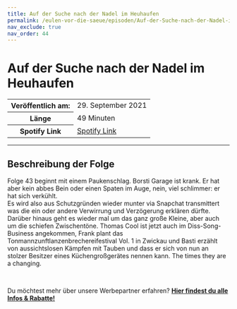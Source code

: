 ```yaml
---
title: Auf der Suche nach der Nadel im Heuhaufen
permalink: /eulen-vor-die-saeue/episoden/Auf-der-Suche-nach-der-Nadel-im-Heuhaufen
nav_exclude: true
nav_order: 44
---
```


# Auf der Suche nach der Nadel im Heuhaufen
<table class="resp-table dcf-table dcf-table-responsive dcf-table-bordered dcf-table-striped dcf-w-100%">
                    <tbody>
                        <tr>
                            <th scope="row">Veröffentlich am:</th>
                            <td data-label="Veröffentlich am:">29. September 2021</td>
                        </tr>
                        <tr>
                            <th scope="row">Länge </th>
                            <td data-label="Länge ">49 Minuten</td>
                        </tr><tr>
                                <th scope="row">Spotify Link</th>
                                <td data-label="Spotify Link"><a href="https://open.spotify.com/episode/5EoAzMUeiRVXkSTlf7Fy3J">Spotify Link</a></td>
                            </tr></tbody>
                </table>

***

## Beschreibung der Folge

<div>
<p>Folge 43 beginnt mit einem Paukenschlag. Borsti Garage ist krank. Er hat aber kein abbes Bein oder einen Spaten im Auge, nein, viel schlimmer: er hat sich verkühlt. <br> Es wird also aus Schutzgründen wieder munter via Snapchat transmittert was die ein oder andere Verwirrung und Verzögerung erklären dürfte. Darüber hinaus geht es wieder mal um das ganz große Kleine, aber auch um die schiefen Zwischentöne. Thomas Cool ist jetzt auch im Diss-Song-Business angekommen, Frank plant das Tonmannzunftlanzenbrechereifestival Vol. 1 in Zwickau und Basti erzählt von aussichtslosen Kämpfen mit Tauben und dass er sich von nun an stolzer Besitzer eines Küchengroßgerätes nennen kann. The times they are a changing.</p> <br> <p>Du möchtest mehr über unsere Werbepartner erfahren? <a href="https://linktr.ee/EulenvordieSaeue"><strong>Hier findest du alle Infos & Rabatte!</strong></a></p>  
</div>

